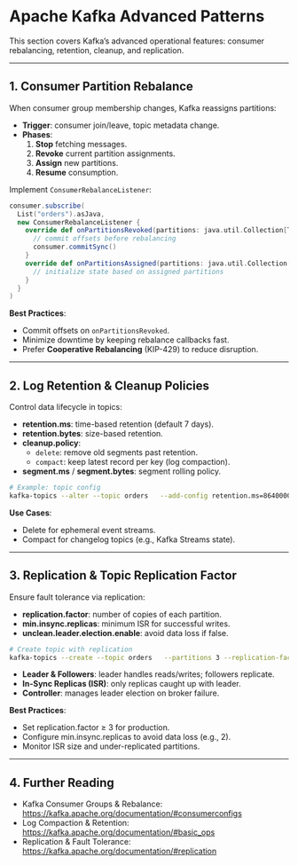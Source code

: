 # Apache Kafka Advanced Patterns

This section covers Kafka’s advanced operational features: consumer rebalancing, retention, cleanup, and replication.

---

## 1. Consumer Partition Rebalance

When consumer group membership changes, Kafka reassigns partitions:

- **Trigger**: consumer join/leave, topic metadata change.
- **Phases**:
  1. **Stop** fetching messages.
  2. **Revoke** current partition assignments.
  3. **Assign** new partitions.
  4. **Resume** consumption.

Implement `ConsumerRebalanceListener`:

```scala
consumer.subscribe(
  List("orders").asJava,
  new ConsumerRebalanceListener {
    override def onPartitionsRevoked(partitions: java.util.Collection[TopicPartition]) = {
      // commit offsets before rebalancing
      consumer.commitSync()
    }
    override def onPartitionsAssigned(partitions: java.util.Collection[TopicPartition]) = {
      // initialize state based on assigned partitions
    }
  }
)
```

**Best Practices**:
- Commit offsets on `onPartitionsRevoked`.
- Minimize downtime by keeping rebalance callbacks fast.
- Prefer **Cooperative Rebalancing** (KIP-429) to reduce disruption.

---

## 2. Log Retention & Cleanup Policies

Control data lifecycle in topics:

- **retention.ms**: time-based retention (default 7 days).
- **retention.bytes**: size-based retention.
- **cleanup.policy**:
  - `delete`: remove old segments past retention.
  - `compact`: keep latest record per key (log compaction).
- **segment.ms** / **segment.bytes**: segment rolling policy.

```bash
# Example: topic config
kafka-topics --alter --topic orders   --add-config retention.ms=86400000,cleanup.policy=compact
```

**Use Cases**:
- Delete for ephemeral event streams.
- Compact for changelog topics (e.g., Kafka Streams state).

---

## 3. Replication & Topic Replication Factor

Ensure fault tolerance via replication:

- **replication.factor**: number of copies of each partition.
- **min.insync.replicas**: minimum ISR for successful writes.
- **unclean.leader.election.enable**: avoid data loss if false.

```bash
# Create topic with replication
kafka-topics --create --topic orders   --partitions 3 --replication-factor 3   --config min.insync.replicas=2
```

- **Leader & Followers**: leader handles reads/writes; followers replicate.
- **In-Sync Replicas (ISR)**: only replicas caught up with leader.
- **Controller**: manages leader election on broker failure.

**Best Practices**:
- Set replication.factor ≥ 3 for production.
- Configure min.insync.replicas to avoid data loss (e.g., 2).
- Monitor ISR size and under-replicated partitions.

---

## 4. Further Reading

- Kafka Consumer Groups & Rebalance: https://kafka.apache.org/documentation/#consumerconfigs  
- Log Compaction & Retention: https://kafka.apache.org/documentation/#basic_ops  
- Replication & Fault Tolerance: https://kafka.apache.org/documentation/#replication  
